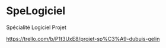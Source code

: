 # SpeLogiciel
Spécialité Logiciel Projet

https://trello.com/b/P1t3UxE8/projet-sp%C3%A9-dubuis-gelin
